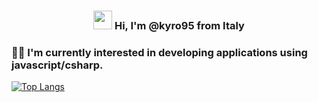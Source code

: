 ### <p align="center"><img src="https://raw.githubusercontent.com/MartinHeinz/MartinHeinz/master/wave.gif" width="30px"> Hi, I'm @kyro95 from Italy</p>

### <p align="left">🧑‍💻 I'm currently interested in developing applications using javascript/csharp.</p> 

<right> [![Top Langs](https://github-readme-stats.vercel.app/api/top-langs/?username=kyro95)](https://github.com/anuraghazra/github-readme-stats) 




<!---
kyro95/kyro95 is a ✨ special ✨ repository because its `README.md` (this file) appears on your GitHub profile.
You can click the Preview link to take a look at your changes.
--->
